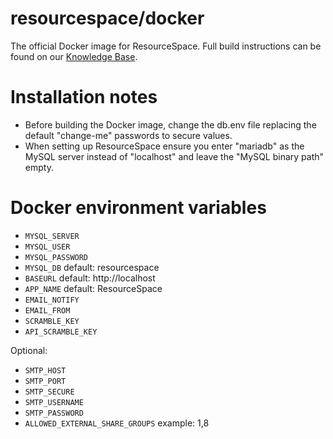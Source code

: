 # resourcespace/docker
The official Docker image for ResourceSpace. Full build instructions can be found on our [Knowledge Base](https://www.resourcespace.com/knowledge-base/systemadmin/install_docker).

# Installation notes
* Before building the Docker image, change the db.env file replacing the default "change-me" passwords to secure values.
* When setting up ResourceSpace ensure you enter "mariadb" as the MySQL server instead of "localhost" and leave the "MySQL binary path" empty.

# Docker environment variables
* `MYSQL_SERVER`
* `MYSQL_USER`
* `MYSQL_PASSWORD`
* `MYSQL_DB` default: resourcespace
* `BASEURL` default: http://localhost
* `APP_NAME` default: ResourceSpace
* `EMAIL_NOTIFY`
* `EMAIL_FROM`
* `SCRAMBLE_KEY`
* `API_SCRAMBLE_KEY`

Optional:
* `SMTP_HOST`
* `SMTP_PORT`
* `SMTP_SECURE`
* `SMTP_USERNAME`
* `SMTP_PASSWORD`
* `ALLOWED_EXTERNAL_SHARE_GROUPS` example: 1,8